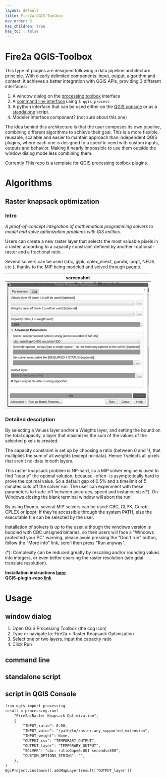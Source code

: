 ```yaml
---
layout: default
title: Fire2a QGIS-Toolbox
nav_order: 3
has_children: true
has_toc : false
---
```

# Fire2a QGIS-Toolbox

This type of plugins are designed following a data pipeline architecture principle. 
With clearly delimited components: input, output, algorithm and context; it achieves a better integration with QGIS APIs, providing 3 different interfaces:
1. A window dialog on the [processing toolbox](https://docs.qgis.org/latest/en/docs/user_manual/processing/toolbox.html) interface
2. A [command line interface](https://docs.qgis.org/latest/en/docs/user_manual/processing/standalone) using `$ qgis_process`
3. A python interface that can be used either 
    on the [QGIS console](#script-in-qgis-console)
    or as a [standalone](https://raw.githubusercontent.com/fdobad/qgis-processingplugin-template/main/standalone.py) script.
4. Modeler interface component? (not sure about this one)

The idea behind this architecture is that the user composes its own pipeline, combining different algorithms to achieve their goal. This is a more flexible, reusable, scalable and easier to mantain approach than independent QGIS plugins, where each one is designed to a specific need with custom inputs, outputs and behavior. Making it nearly impossible to use them outside the window dialog mode less combining them.

Currently 
[This repo](https://github.com/fdobad/qgis-processingplugin-template) is a template for QGIS processing toolbox [plugins](https://plugins.qgis.org).
# Algorithms
## Raster knapsack optimization
### Intro
_A proof-of-concept integration of mathematical programming solvers to model and solve optimization problems with GIS entities._

Users can create a new raster layer that selects the most valuable pixels in a raster, according to a capacity constraint defined by another -optional- raster and a fractional ratio.

Several solvers can be used (cbc, glpk, cplex_direct, gurobi, ipopt, NEOS, etc.), thanks to the MIP being modeled and solved through [pyomo](http://www.pyomo.org).

| screenshot |
| --- |
|<img src="img/screenshot.png"  alt='cannot load image' height=400px >|

### Detailed description
By selecting a Values layer and/or a Weights layer, and setting the bound on the total capacity, a layer that maximizes the sum of the values of the selected pixels is created.

The capacity constraint is set up by choosing a ratio (between 0 and 1), that multiplies the sum of all weights (except no-data). Hence 1 selects all pixels that aren't no-data in both layers.

This raster knapsack problem is NP-hard, so a MIP solver engine is used to find "nearly" the optimal solution, because -often- is asymptotically hard to prove the optimal value. So a default gap of 0.5% and a timelimit of 5 minutes cuts off the solver run. The user can experiment with these parameters to trade-off between accuracy, speed and instance size(*). On Windows closing the blank terminal window will abort the run!

By using Pyomo, several MIP solvers can be used: CBC, GLPK, Gurobi, CPLEX or Ipopt; If they're accessible through the system PATH, else the executable file can be selected by the user.

Installation of solvers is up to the user, although the windows version is bundled with CBC unsigned binaries, so their users will face a "Windows protected your PC" warning, please avoid pressing the "Don't run" button, follow the "More info" link, scroll then press "Run anyway".

(*): Complexity can be reduced greatly by rescaling and/or rounding values into integers, or even better coarsing the raster resolution (see gdal translate resolution).

__Installation instructions [here](./plugin_installation.md)__  
__QGIS-plugin-repo [link](./plugins.xml)__  

# Usage
## window dialog
1. Open QGIS Processing Toolbox (the cog icon)
2. Type or navigate to: Fire2a > Raster Knapsack Optimization
3. Select one or two layers, input the capacity ratio
4. Click Run

## command line

## standalone script

## script in QGIS Console
```
from qgis import processing
result = processing.run(
    "Fire2a:Raster Knapsack Optimization",
    {
        "INPUT_ratio": 0.06,
        "INPUT_value": "/path/to/raster.any_supported_extension",
        "INPUT_weight": None,
        "OUTPUT_csv": "TEMPORARY_OUTPUT",
        "OUTPUT_layer": "TEMPORARY_OUTPUT",
        "SOLVER": "cbc: ratioGap=0.001 seconds=300",
        "CUSTOM_OPTIONS_STRING": "",
    },
)
QgsProject.instance().addMapLayer(result['OUTPUT_layer'])
```

